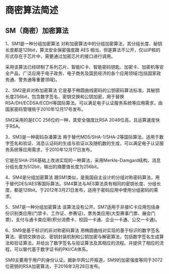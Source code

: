 # 商密算法简述

## SM（商密）加密算法

1、SM1是一种分组加密算法
对称加密算法中的分组加密算法，其分组长度、秘钥长度都是128bit，算法安全保密强度跟 AES 相当，但是算法不公开，仅以IP核的形式存在于芯片中，需要通过加密芯片的接口进行调用。

采用该算法已经研制了系列芯片、智能IC卡、智能密码钥匙、加密卡、加密机等安全产品，广泛应用于电子政务、电子商务及国民经济的各个应用领域(包括国家政务通、警务通等重要领域)。

2、SM2是非对称加密算法
它是基于椭圆曲线密码的公钥密码算法标准，其秘钥长度256bit，包含数字签名、密钥交换和公钥加密，用于替换RSA/DH/ECDSA/ECDH等国际算法。可以满足电子认证服务系统等应用需求，由国家密码管理局于2010年12月17号发布。

SM2采用的是ECC 256位的一种，其安全强度比RSA 2048位高，且运算速度快于RSA。

3、SM3是一种密码杂凑算法
用于替代MD5/SHA-1/SHA-2等国际算法，适用于数字签名和验证、消息认证码的生成与验证以及随机数的生成，可以满足电子认证服务系统等应用需求，于2010年12月17日发布。

它是在SHA-256基础上改进实现的一种算法，采用Merkle-Damgard结构，消息分组长度为512bit，输出的摘要值长度为256bit。

4、SM4是分组加密算法
跟SM1类似，是我国自主设计的分组对称密码算法，用于替代DES/AES等国际算法。SM4算法与AES算法具有相同的密钥长度、分组长度，都是128bit。于2012年3月21日发布，适用于密码应用中使用分组密码的需求。

5、SM7是一种分组加密算法
该算法没有公开。SM7适用于非接IC卡应用包括身份识别类应用(门禁卡、工作证、参赛证)，票务类应用(大型赛事门票、展会门票)，支付与通卡类应用(积分消费卡、校园一卡通、企业一卡通、公交一卡通)。

6、SM9是基于标识的非对称密码算法
用椭圆曲线对实现的基于标识的数字签名算法、密钥交换协议、密钥封装机制和公钥加密与解密算法，包括数字签名生成算法和验证算法，并给出了数字签名与验证算法及其相应的流程。并提供了相应的流程。可以替代基于数字证书的PKI/CA体系。

SM9主要用于用户的身份认证。据新华网公开报道，SM9的加密强度等同于3072位密钥的RSA加密算法，于2016年3月28日发布。